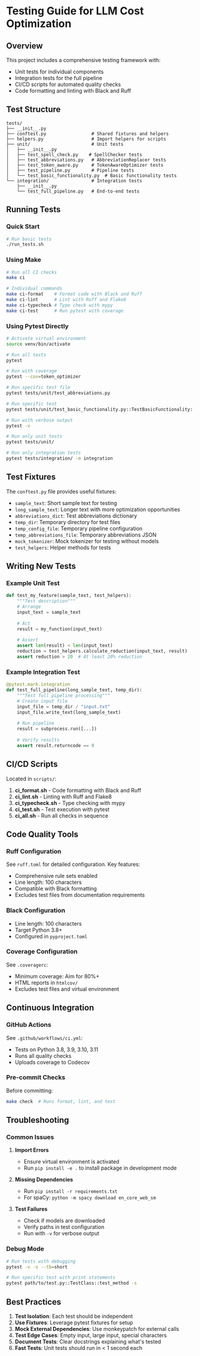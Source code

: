 # Testing Guide for LLM Cost Optimization

## Overview

This project includes a comprehensive testing framework with:
- Unit tests for individual components
- Integration tests for the full pipeline
- CI/CD scripts for automated quality checks
- Code formatting and linting with Black and Ruff

## Test Structure

```
tests/
├── __init__.py
├── conftest.py                 # Shared fixtures and helpers
├── helpers.py                  # Import helpers for scripts
├── unit/                       # Unit tests
│   ├── __init__.py
│   ├── test_spell_check.py    # SpellChecker tests
│   ├── test_abbreviations.py   # AbbreviationReplacer tests
│   ├── test_token_aware.py     # TokenAwareOptimizer tests
│   ├── test_pipeline.py        # Pipeline tests
│   └── test_basic_functionality.py  # Basic functionality tests
└── integration/                # Integration tests
    ├── __init__.py
    └── test_full_pipeline.py   # End-to-end tests
```

## Running Tests

### Quick Start
```bash
# Run basic tests
./run_tests.sh
```

### Using Make
```bash
# Run all CI checks
make ci

# Individual commands
make ci-format    # Format code with Black and Ruff
make ci-lint      # Lint with Ruff and Flake8
make ci-typecheck # Type check with mypy
make ci-test      # Run pytest with coverage
```

### Using Pytest Directly
```bash
# Activate virtual environment
source venv/bin/activate

# Run all tests
pytest

# Run with coverage
pytest --cov=token_optimizer

# Run specific test file
pytest tests/unit/test_abbreviations.py

# Run specific test
pytest tests/unit/test_basic_functionality.py::TestBasicFunctionality::test_imports

# Run with verbose output
pytest -v

# Run only unit tests
pytest tests/unit/

# Run only integration tests
pytest tests/integration/ -m integration
```

## Test Fixtures

The `conftest.py` file provides useful fixtures:

- `sample_text`: Short sample text for testing
- `long_sample_text`: Longer text with more optimization opportunities
- `abbreviations_dict`: Test abbreviations dictionary
- `temp_dir`: Temporary directory for test files
- `temp_config_file`: Temporary pipeline configuration
- `temp_abbreviations_file`: Temporary abbreviations JSON
- `mock_tokenizer`: Mock tokenizer for testing without models
- `test_helpers`: Helper methods for tests

## Writing New Tests

### Example Unit Test
```python
def test_my_feature(sample_text, test_helpers):
    """Test description"""
    # Arrange
    input_text = sample_text
    
    # Act
    result = my_function(input_text)
    
    # Assert
    assert len(result) < len(input_text)
    reduction = test_helpers.calculate_reduction(input_text, result)
    assert reduction > 20  # At least 20% reduction
```

### Example Integration Test
```python
@pytest.mark.integration
def test_full_pipeline(long_sample_text, temp_dir):
    """Test full pipeline processing"""
    # Create input file
    input_file = temp_dir / "input.txt"
    input_file.write_text(long_sample_text)
    
    # Run pipeline
    result = subprocess.run([...])
    
    # Verify results
    assert result.returncode == 0
```

## CI/CD Scripts

Located in `scripts/`:

1. **ci_format.sh** - Code formatting with Black and Ruff
2. **ci_lint.sh** - Linting with Ruff and Flake8
3. **ci_typecheck.sh** - Type checking with mypy
4. **ci_test.sh** - Test execution with pytest
5. **ci_all.sh** - Run all checks in sequence

## Code Quality Tools

### Ruff Configuration
See `ruff.toml` for detailed configuration. Key features:
- Comprehensive rule sets enabled
- Line length: 100 characters
- Compatible with Black formatting
- Excludes test files from documentation requirements

### Black Configuration
- Line length: 100 characters
- Target Python 3.8+
- Configured in `pyproject.toml`

### Coverage Configuration
See `.coveragerc`:
- Minimum coverage: Aim for 80%+
- HTML reports in `htmlcov/`
- Excludes test files and virtual environment

## Continuous Integration

### GitHub Actions
See `.github/workflows/ci.yml`:
- Tests on Python 3.8, 3.9, 3.10, 3.11
- Runs all quality checks
- Uploads coverage to Codecov

### Pre-commit Checks
Before committing:
```bash
make check  # Runs format, lint, and test
```

## Troubleshooting

### Common Issues

1. **Import Errors**
   - Ensure virtual environment is activated
   - Run `pip install -e .` to install package in development mode

2. **Missing Dependencies**
   - Run `pip install -r requirements.txt`
   - For spaCy: `python -m spacy download en_core_web_sm`

3. **Test Failures**
   - Check if models are downloaded
   - Verify paths in test configuration
   - Run with `-v` for verbose output

### Debug Mode
```bash
# Run tests with debugging
pytest -v -s --tb=short

# Run specific test with print statements
pytest path/to/test.py::TestClass::test_method -s
```

## Best Practices

1. **Test Isolation**: Each test should be independent
2. **Use Fixtures**: Leverage pytest fixtures for setup
3. **Mock External Dependencies**: Use monkeypatch for external calls
4. **Test Edge Cases**: Empty input, large input, special characters
5. **Document Tests**: Clear docstrings explaining what's tested
6. **Fast Tests**: Unit tests should run in < 1 second each